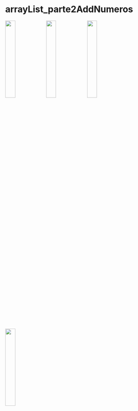 # arrayList_parte2AddNumeros

<img src="https://user-images.githubusercontent.com/72177982/144419437-94914ed2-e0ba-4503-bed9-e41ddb51d2e4.png" width="25%"> <img src="https://user-images.githubusercontent.com/72177982/144419447-9526844a-93a4-48fa-91d8-64dc8a4b92e0.png" width="25%"> <img src="https://user-images.githubusercontent.com/72177982/144419459-844df3d0-20d1-41a2-850d-7777f4567d07.png" width="25%"> <img src="https://user-images.githubusercontent.com/72177982/144419463-44175892-29a4-4922-a1d4-e7ebcd5bcb40.png" width="25%">
